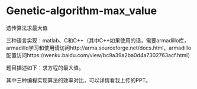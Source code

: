 # Genetic-algorithm-max_value
遗传算法求最大值

三种语言实现：matlab、C和C++（其中C++如果使用的话，需要armadillo库，armadillo学习和使用请访问http://arma.sourceforge.net/docs.html，armadillo配置访问https://wenku.baidu.com/view/bc9a39a2ba0d4a7302763acf.html）

题目描述如下：求方程的最大值。

其中三种编程实现算法的效率对比，可以详情看我上传的PPT。

